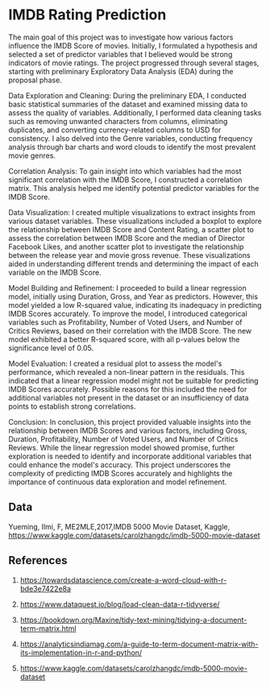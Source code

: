 # IMDB Rating Prediction

The main goal of this project was to investigate how various factors influence the IMDB Score of movies. Initially, I formulated a hypothesis and selected a set of predictor variables that I believed would be strong indicators of movie ratings. The project progressed through several stages, starting with preliminary Exploratory Data Analysis (EDA) during the proposal phase.

Data Exploration and Cleaning:
During the preliminary EDA, I conducted basic statistical summaries of the dataset and examined missing data to assess the quality of variables. Additionally, I performed data cleaning tasks such as removing unwanted characters from columns, eliminating duplicates, and converting currency-related columns to USD for consistency. I also delved into the Genre variables, conducting frequency analysis through bar charts and word clouds to identify the most prevalent movie genres.

Correlation Analysis:
To gain insight into which variables had the most significant correlation with the IMDB Score, I constructed a correlation matrix. This analysis helped me identify potential predictor variables for the IMDB Score.

Data Visualization:
I created multiple visualizations to extract insights from various dataset variables. These visualizations included a boxplot to explore the relationship between IMDB Score and Content Rating, a scatter plot to assess the correlation between IMDB Score and the median of Director Facebook Likes, and another scatter plot to investigate the relationship between the release year and movie gross revenue. These visualizations aided in understanding different trends and determining the impact of each variable on the IMDB Score.

Model Building and Refinement:
I proceeded to build a linear regression model, initially using Duration, Gross, and Year as predictors. However, this model yielded a low R-squared value, indicating its inadequacy in predicting IMDB Scores accurately. To improve the model, I introduced categorical variables such as Profitability, Number of Voted Users, and Number of Critics Reviews, based on their correlation with the IMDB Score. The new model exhibited a better R-squared score, with all p-values below the significance level of 0.05.

Model Evaluation:
I created a residual plot to assess the model's performance, which revealed a non-linear pattern in the residuals. This indicated that a linear regression model might not be suitable for predicting IMDB Scores accurately. Possible reasons for this included the need for additional variables not present in the dataset or an insufficiency of data points to establish strong correlations.

Conclusion:
In conclusion, this project provided valuable insights into the relationship between IMDB Scores and various factors, including Gross, Duration, Profitability, Number of Voted Users, and Number of Critics Reviews. While the linear regression model showed promise, further exploration is needed to identify and incorporate additional variables that could enhance the model's accuracy. This project underscores the complexity of predicting IMDB Scores accurately and highlights the importance of continuous data exploration and model refinement.


## Data
Yueming, Ilmi, F, ME2MLE,2017,IMDB 5000 Movie Dataset, Kaggle, <https://www.kaggle.com/datasets/carolzhangdc/imdb-5000-movie-dataset>

## References

1. https://towardsdatascience.com/create-a-word-cloud-with-r-bde3e7422e8a

2. https://www.dataquest.io/blog/load-clean-data-r-tidyverse/

3. https://bookdown.org/Maxine/tidy-text-mining/tidying-a-document-term-matrix.html

4. https://analyticsindiamag.com/a-guide-to-term-document-matrix-with-its-implementation-in-r-and-python/

5. https://www.kaggle.com/datasets/carolzhangdc/imdb-5000-movie-dataset


